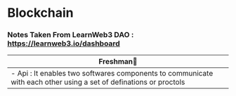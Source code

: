 # Blockchain
### Notes Taken From LearnWeb3 DAO : https://learnweb3.io/dashboard
| <p1 align="center"> Freshman🚀 </p1> |
| ------ |
| - Api : It enables two softwares components to communicate with each other using a set of definations or proctols  |
